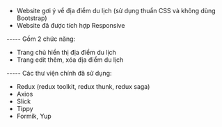 - Website gơi ý về địa điểm du lịch (sử dụng thuần CSS và không dùng Bootstrap)
- Website đã được tích hợp Responsive

----- Gồm 2 chức năng:
- Trang chủ hiển thị địa điểm du lịch
- Trang edit thêm, xóa địa điểm du lịch

----- Các thư viện chính đã sử dụng:
- Redux (redux toolkit, redux thunk, redux saga)
- Axios
- Slick
- Tippy
- Formik, Yup
